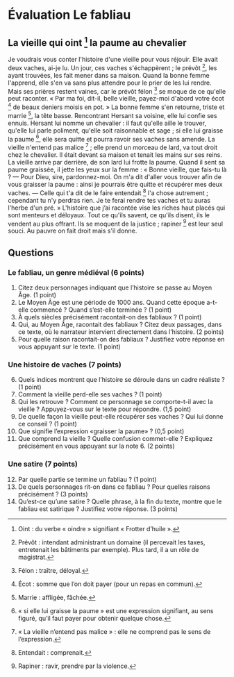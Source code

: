 # Évaluation Le fabliau

## La vieille qui oint [^1] la paume au chevalier

Je voudrais vous conter l'histoire d'une vieille pour vous réjouir. Elle avait deux vaches, ai-je lu. Un jour, ces vaches s'échappèrent ; le prévôt [^2], les ayant trouvées, les fait mener dans sa maison.
Quand la bonne femme l'apprend, elle s'en va sans plus attendre pour le prier de les lui rendre. Mais ses prières restent vaines, car le prévôt félon [^3] se moque de ce qu'elle peut raconter. « Par ma foi, dit-il, belle vieille, payez-moi d'abord votre écot [^4] de beaux deniers moisis en pot. »
La bonne femme s'en retourne, triste et marrie [^5], la tête basse. Rencontrant Hersant sa voisine, elle lui confie ses ennuis. Hersant lui nomme un chevalier : il faut qu'elle aille le trouver, qu'elle lui parle poliment, qu'elle soit raisonnable et sage ; si elle lui graisse la paume [^6], elle sera quitte et pourra ravoir ses vaches sans amende.
La vieille n'entend pas malice [^7] ; elle prend un morceau de lard, va tout droit chez le chevalier. Il était devant sa maison et tenait les mains sur ses reins. La vieille arrive par derrière, de son lard lui frotte la paume. Quand il sent sa paume graissée, il jette les yeux sur la femme :
« Bonne vieille, que fais-tu là ? — Pour Dieu, sire, pardonnez-moi. On m'a dit d'aller vous trouver afin de vous graisser la paume : ainsi je pourrais être quitte et récupérer mes deux vaches. — Celle qui t'a dit de le faire entendait [^8] l'a chose autrement ; cependant tu n'y perdras rien. Je te ferai rendre tes vaches et tu auras l'herbe d'un pré. »
L'histoire que j’ai racontée vise les riches haut placés qui sont menteurs et déloyaux. Tout ce qu'ils savent, ce qu'ils disent, ils le vendent au plus offrant. Ils se moquent de la justice ; rapiner [^9] est leur seul souci. Au pauvre on fait droit mais s'il donne.

[^1]:  Oint : du verbe « oindre » signifiant « Frotter d’huile ».
[^2]: Prévôt : intendant administrant un domaine (il percevait les taxes, entretenait les bâtiments par exemple). Plus tard, il a un rôle de magistrat.
[^3]: Félon : traître, déloyal.
[^4]: Écot : somme que l’on doit payer (pour un repas en commun).
[^5]: Marrie : affligée, fâchée.
[^6]: « si elle lui graisse la paume » est une expression signifiant, au sens figuré, qu’il faut payer pour obtenir quelque chose.
[^7]: « La vieille n’entend pas malice » : elle ne comprend pas le sens de l’expression.
[^8]: Entendait : comprenait.
[^9]: Rapiner : ravir, prendre par la violence.

## Questions

### Le fabliau, un genre médiéval (6 points)

1. Citez deux personnages indiquant que l’histoire se passe au Moyen Âge. (1 point)
2. Le Moyen Âge est une période de 1000 ans. Quand cette époque a-t-elle commencé ? Quand s’est-elle terminée ? (1 point)
3. À quels siècles précisément racontait-on des fabliaux ? (1 point)
4. Qui, au Moyen Âge, racontait des fabliaux ? Citez deux passages, dans ce texte, où le narrateur intervient directement dans l’histoire. (2 points)
5. Pour quelle raison racontait-on des fabliaux ? Justifiez votre réponse en vous appuyant sur le texte. (1 point)

### Une histoire de vaches (7 points)

6. Quels indices montrent que l’histoire se déroule dans un cadre réaliste ? (1 point)
7. Comment la vieille perd-elle ses vaches ? (1 point)
8. Qui les retrouve ? Comment ce personnage se comporte-t-il avec la vieille ? Appuyez-vous sur le texte pour répondre. (1,5 point)
9. De quelle façon la vieille peut-elle récupérer ses vaches ? Qui lui donne ce conseil ? (1 point)
10. Que signifie l’expression «graisser la paume» ? (0,5 point)
11. Que comprend la vieille ? Quelle confusion commet-elle ? Expliquez précisément en vous appuyant sur la note 6. (2 points)

### Une satire (7 points)

12. Par quelle partie se termine un fabliau ? (1 point)
13. De quels personnages rit-on dans ce fabliau ? Pour quelles raisons précisément ? (3 points)
14. Qu’est-ce qu’une satire ? Quelle phrase, à la fin du texte, montre que le fabliau est satirique ? Justifiez votre réponse. (3 points)
 
